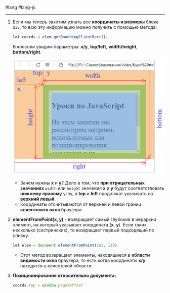 #lang #lang-js 

---
1. Если мы теперь захотим узнать все **координаты и размеры** блока `div`, то всю эту информацию можно получить с помощью метода:

   ```javascript
   let coords = elem.getBoundingClientRect();
   ```

   В консоли увидим параметры: **x/y**, **top/left**, **width/height**, **bottom/right**.

   ![](heap/_files/js/Pasted%20image%2020241002012014.png)

   - Зачем нужны **x** и **y**? Дело в том, что **при отрицательных значениях** `width` или `height` значения **x** и **y** будут соответствовать **нижнему правому** углу, а **top** и **left** продолжат указывать на **верхний левый**.
   - Координаты отсчитываются от верхней и левой границ **клиентского окна** браузера.

2. **elementFromPoint(x, y)** - возвращает самый глубокий в иерархии элемент, на который указывает координата (**x**, **y**). Если таких несколько (сестринских), то возвращает первый подходящий по списку.

   ```javascript
   let elem = document.elementFromPoint(102, 110);
   ```

   - Этот метод возвращает элементы, находящиеся в **области видимости окна** браузера, то есть когда координаты **x/y** находятся в клиентской области.

3. **Позиционирование относительно документа:**

   ```javascript
   coords.top + window.pageYOffset
   ```
